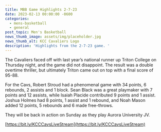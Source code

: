 ```yaml
---
title: MBB Game Highlights 2-7-23
date: 2023-02-13 00:00:00 -0600
categories:
  - mens-basketball
  - general
post_topic: Men's Basketball
news_thumb_image: assets/img/placeholder.jpg
news_thumb_alt: KCC Cavaliers Logo
description: 'Highlights from the 2-7-23 game. '
---
```

The Cavaliers faced off with last year’s national runner up Triton College on Thursday night, and the game did not disappoint. The result was a double overtime thriller, but ultimately Triton came out on top with a final score of 95-88.

For the Cavs, Robert Stroud had a phenomenal game with 34 points, 6 rebounds, 2 assists and 1 block. Sean Black was a great playmaker with 7 points and 12 assists, while Isaiah Placide contributed 9 points and 1 assist. Joshua Holmes had 8 points, 1 assist and 1 rebound, and Noah Mason added 12 points, 5 rebounds and 6 made free-throws.

They will be back in action on Sunday as they play Aurora University JV.

[https://bit.ly/KCCCavsLiveStream](https://bit.ly/KCCCavsLiveStream)
